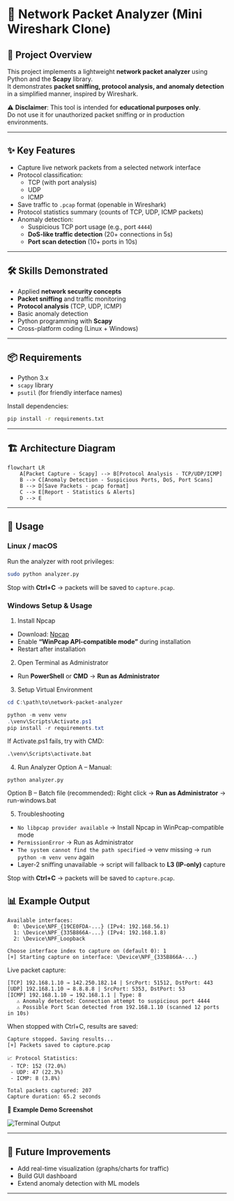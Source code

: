# 📡 Network Packet Analyzer (Mini Wireshark Clone)

## 📌 Project Overview
This project implements a lightweight **network packet analyzer** using Python and the **Scapy** library.  
It demonstrates **packet sniffing, protocol analysis, and anomaly detection** in a simplified manner, inspired by Wireshark.

⚠️ **Disclaimer**: This tool is intended for **educational purposes only**.  
Do not use it for unauthorized packet sniffing or in production environments.

---

## ✨ Key Features
- Capture live network packets from a selected network interface
- Protocol classification:
  - TCP (with port analysis)
  - UDP
  - ICMP
- Save traffic to `.pcap` format (openable in Wireshark)
- Protocol statistics summary (counts of TCP, UDP, ICMP packets)
- Anomaly detection:
  - Suspicious TCP port usage (e.g., port `4444`)
  - **DoS-like traffic detection** (20+ connections in 5s)
  - **Port scan detection** (10+ ports in 10s)

---

## 🛠 Skills Demonstrated
- Applied **network security concepts**
- **Packet sniffing** and traffic monitoring
- **Protocol analysis** (TCP, UDP, ICMP)
- Basic anomaly detection
- Python programming with **Scapy**
- Cross-platform coding (Linux + Windows)

---

## 📦 Requirements
- Python 3.x
- `scapy` library
- `psutil` (for friendly interface names)

Install dependencies:
```bash
pip install -r requirements.txt
```

---

## 🏗️ Architecture Diagram

```mermaid
flowchart LR
    A[Packet Capture - Scapy] --> B[Protocol Analysis - TCP/UDP/ICMP]
    B --> C[Anomaly Detection - Suspicious Ports, DoS, Port Scans]
    B --> D[Save Packets - pcap format]
    C --> E[Report - Statistics & Alerts]
    D --> E
```

---

## 🚀 Usage

### Linux / macOS

Run the analyzer with root privileges:

```bash
sudo python analyzer.py
```

Stop with **Ctrl+C** → packets will be saved to `capture.pcap`.

### Windows Setup & Usage

1) Install Npcap
- Download: [Npcap](https://npcap.com/)  
- Enable **“WinPcap API-compatible mode”** during installation
- Restart after installation

2) Open Terminal as Administrator
- Run **PowerShell** or **CMD** → **Run as Administrator**

3) Setup Virtual Environment
```powershell
cd C:\path\to\network-packet-analyzer

python -m venv venv
.\venv\Scripts\Activate.ps1
pip install -r requirements.txt
```

If Activate.ps1 fails, try with CMD:
```cmd
.\venv\Scripts\activate.bat
```

4) Run Analyzer
Option A – Manual:
```
python analyzer.py
```

Option B – Batch file (recommended):
Right click → **Run as Administrator** → run-windows.bat

5) Troubleshooting
- `No libpcap provider available` → Install Npcap in WinPcap-compatible mode
- `PermissionError` → Run as Administrator
- `The system cannot find the path specified` → venv missing → run `python -m venv venv` again
- Layer-2 sniffing unavailable → script will fallback to **L3 (IP-only)** capture

Stop with **Ctrl+C** → packets will be saved to `capture.pcap`.


## 📊 Example Output

```
Available interfaces:
  0: \Device\NPF_{19CE0FDA-...} (IPv4: 192.168.56.1)
  1: \Device\NPF_{335B866A-...} (IPv4: 192.168.1.8)
  2: \Device\NPF_Loopback

Choose interface index to capture on (default 0): 1
[+] Starting capture on interface: \Device\NPF_{335B866A-...}
```

Live packet capture:
```
[TCP] 192.168.1.10 → 142.250.182.14 | SrcPort: 51512, DstPort: 443
[UDP] 192.168.1.10 → 8.8.8.8 | SrcPort: 5353, DstPort: 53
[ICMP] 192.168.1.10 → 192.168.1.1 | Type: 8
   ⚠️ Anomaly detected: Connection attempt to suspicious port 4444
   ⚠️ Possible Port Scan detected from 192.168.1.10 (scanned 12 ports in 10s)
```

When stopped with Ctrl+C, results are saved:

```
Capture stopped. Saving results...
[+] Packets saved to capture.pcap

📈 Protocol Statistics:
 - TCP: 152 (72.0%)
 - UDP: 47 (22.3%)
 - ICMP: 8 (3.8%)

Total packets captured: 207
Capture duration: 65.2 seconds
```

📸 **Example Demo Screenshot**

![Terminal Output](screenshots/output-terminal.png)

---

## 🔮 Future Improvements
- Add real-time visualization (graphs/charts for traffic)
- Build GUI dashboard
- Extend anomaly detection with ML models

---
